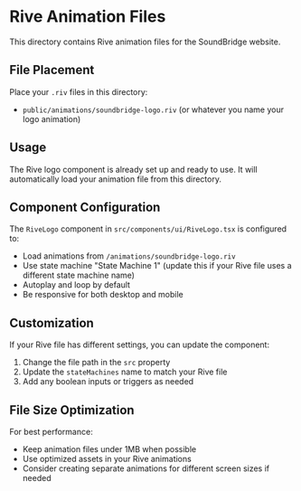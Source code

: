 # Rive Animation Files

This directory contains Rive animation files for the SoundBridge website.

## File Placement

Place your `.riv` files in this directory:
- `public/animations/soundbridge-logo.riv` (or whatever you name your logo animation)

## Usage

The Rive logo component is already set up and ready to use. It will automatically load your animation file from this directory.

## Component Configuration

The `RiveLogo` component in `src/components/ui/RiveLogo.tsx` is configured to:
- Load animations from `/animations/soundbridge-logo.riv`
- Use state machine "State Machine 1" (update this if your Rive file uses a different state machine name)
- Autoplay and loop by default
- Be responsive for both desktop and mobile

## Customization

If your Rive file has different settings, you can update the component:
1. Change the file path in the `src` property
2. Update the `stateMachines` name to match your Rive file
3. Add any boolean inputs or triggers as needed

## File Size Optimization

For best performance:
- Keep animation files under 1MB when possible
- Use optimized assets in your Rive animations
- Consider creating separate animations for different screen sizes if needed
